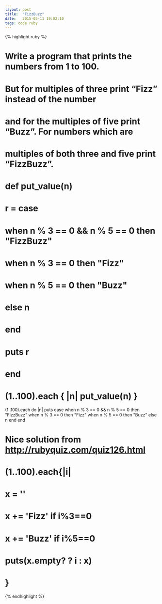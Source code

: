 ```yaml
---
layout: post
title:  "FizzBuzz"
date:   2015-05-11 19:02:10
tags: code ruby
---
```


{% highlight ruby %}
   
# Write a program that prints the numbers from 1 to 100.
# But for multiples of three print “Fizz” instead of the number 
# and for the multiples of five print “Buzz”. For numbers which are 
# multiples of both three and five print “FizzBuzz”.

# def put_value(n)
#   r = case 
#       when n % 3 == 0 && n % 5 == 0 then "FizzBuzz"
#       when n % 3 == 0 then "Fizz"
#       when n % 5 == 0 then "Buzz"
#       else n
#       end
#   puts r
# end
# (1..100).each { |n| put_value(n) }




(1..100).each do |n|
  puts case 
       when n % 3 == 0 && n % 5 == 0 then "FizzBuzz"
       when n % 3 == 0 then "Fizz"
       when n % 5 == 0 then "Buzz"
       else n
       end
end



# Nice solution from http://rubyquiz.com/quiz126.html
# (1..100).each{|i|
#   x = ''
#   x += 'Fizz' if i%3==0
#   x += 'Buzz' if i%5==0
#   puts(x.empty? ? i : x)
# }
  
{% endhighlight %}


